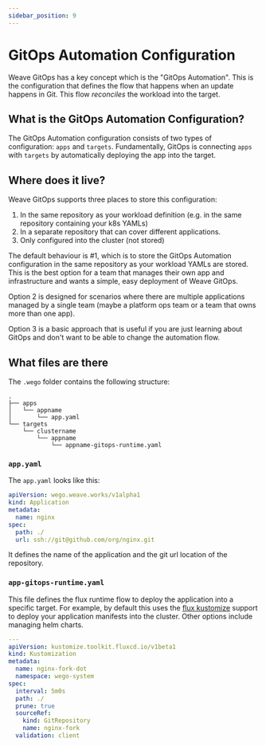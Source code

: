 ```yaml
---
sidebar_position: 9
---
```


# GitOps Automation Configuration

Weave GitOps has a key concept which is the "GitOps Automation".
This is the configuration that defines the flow that happens when an update happens in Git. This flow *reconciles* the workload into the target.

## What is the GitOps Automation Configuration?

The GitOps Automation configuration consists of two types of configuration: `apps` and `targets`. 
Fundamentally, GitOps is connecting `apps` with `targets` by automatically deploying the app into the target.

## Where does it live?

Weave GitOps supports three places to store this configuration:
1. In the same repository as your workload definition (e.g. in the same repository containing your k8s YAMLs)
2. In a separate repository that can cover different applications.
3. Only configured into the cluster (not stored)

The default behaviour is #1, which is to store the GitOps Automation configuration in the same repository as your workload YAMLs are stored. 
This is the best option for a team that manages their own app and infrastructure and wants a simple, easy deployment of Weave GitOps.

Option 2 is designed for scenarios where there are multiple applications managed by a single team (maybe a platform ops team or a team that owns more than one app).

Option 3 is a basic approach that is useful if you are just learning about GitOps and don't want to be able to change the automation flow.

## What files are there

The `.wego` folder contains the following structure:
```
.
├── apps
│   └── appname
│       └── app.yaml
└── targets
    └── clustername
        └── appname
            └── appname-gitops-runtime.yaml
```
### `app.yaml`
The `app.yaml` looks like this:
```yaml
apiVersion: wego.weave.works/v1alpha1
kind: Application
metadata:
  name: nginx
spec:
  path: ./
  url: ssh://git@github.com/org/nginx.git
```
It defines the name of the application and the git url location of the repository.

### `app-gitops-runtime.yaml`
This file defines the flux runtime flow to deploy the application into a specific target. 
For example, by default this uses the [flux kustomize](https://fluxcd.io/docs/components/kustomize/kustomization/) support
to deploy your application manifests into the cluster. Other options include managing helm charts.
```yaml
---
apiVersion: kustomize.toolkit.fluxcd.io/v1beta1
kind: Kustomization
metadata:
  name: nginx-fork-dot
  namespace: wego-system
spec:
  interval: 5m0s
  path: ./
  prune: true
  sourceRef:
    kind: GitRepository
    name: nginx-fork
  validation: client
```

